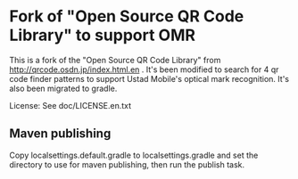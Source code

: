 # Fork of "Open Source QR Code Library" to support OMR

This is a fork of the "Open Source QR Code Library" from http://qrcode.osdn.jp/index.html.en . It's been modified to search for 4 qr code finder patterns to support Ustad Mobile's optical mark recognition. It's also been migrated to gradle.

License: See doc/LICENSE.en.txt

## Maven publishing

Copy localsettings.default.gradle to localsettings.gradle and set the directory to use for maven publishing, then run the publish task.

